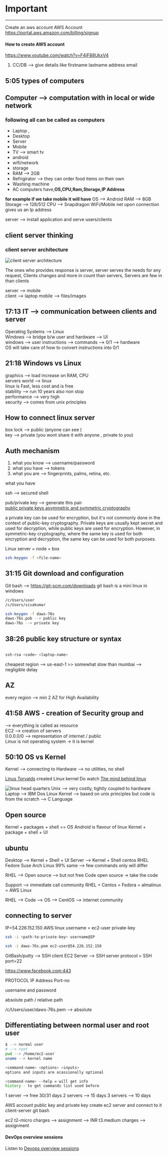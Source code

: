 # Important

----
Create an aws account
AWS Account
<https://portal.aws.amazon.com/billing/signup>

#### How to create AWS account

<https://www.youtube.com/watch?v=F4jF88UkxV4>

1. CC/DB --> give details like
firstname
lastname
address
email

## 5:05 types of computers

Computer --> computation with in local or wide network
-----------

### following all can be called as computers

- Laptop ,  
- Desktop  
- Server  
- Mobile  
- TV --> smart tv  
- android  
- wifi/network  
- storage  
- RAM --> 2GB  
- Refrigirator --> they can order food items on their own
- Washing machine
- AC
computers have,**OS,CPU,Ram,Storage,IP Address**

**for example if we take mobile it will have**
OS --> Android
RAM --> 8GB
Storage --> 128/512
CPU --> Snapdragon
WiFi/Mobile net upon connection gives us an Ip address

server --> install application and serve users/clients

## client server thinking

### client server architecture  

![client server architecture](images/1-client-Server-Arch.png)  

The ones who provides response is server, server serves the needs for any request, Clients changes and more in count than servers, Servers are few in than clients  

server --> mobile  
client --> laptop
mobile --> files/images

17:13 IT --> communication between clients and server
----------------------------------------------

Operating Systems --> Linux  
Windows --> bridge b/w user and hardware --> UI  
windows --> user instructions --> commands --> 0/1 --> hardware  
OS will take care of how to convert instructions into 0/1  

21:18 Windows vs Linux
----------------

graphics --> load increase on RAM, CPU  
servers world --> linux  
linux is Fast, less cost and is free  
stability --> run 10 years also non stop  
performance --> very high  
security --> comes from unix principles  

How to connect linux server
----------------------------

box
lock --> public (anyone can see )   
key --> private (you wont share it with anyone , private to you)   

Auth mechanism
--------------------

1. what you know --> username/password
2. what you have --> tokens
3. what you are --> fingerprints, palms, retina, etc.

what you have

ssh --> secured shell

pub/private key --> generate this pair  
[public private keys asymmetric and symmetric cryptography](https://chat.openai.com/share/dab11997-13c5-48db-b11a-1272f7641909)

 a private key can be used for encryption, but it's not commonly done in the context of public-key cryptography. Private keys are usually kept secret and used for decryption, while public keys are used for encryption. However, in symmetric-key cryptography, where the same key is used for both encryption and decryption, the same key can be used for both purposes.

Linux server = node = box

```bash
ssh-keygen -f <file-name>
```

31:15 Git download and configuration
------------------------------------

Git bash --> <https://git-scm.com/downloads>
git bash is a mini linux in windows

```bash
/c/Users/user
/c/Users/sivakumar

ssh-keygen -f daws-76s
daws-76s.pub --> public key
daws-76s --> private key
```

38:26 public key structure or syntax
------------------------------------

```bash

ssh-rsa <code> <laptop-name>
```

cheapest region --> us-east-1 >> somewhat slow than mumbai --> negligible delay

AZ
--

every region --> min 2 AZ for High Availability

41:58 AWS - creation of Security group and
---------

 --> everything is called as resource  
 EC2 --> creation of servers  
 0.0.0.0/0 --> representation of internet / public  
 Linux is not operating system -> it is kernel

50:10 OS vs Kernel
------------------

Kernel --> connecting to Hardware --> no utilities, no shell

[Linus Torvalds](https://en.wikipedia.org/wiki/Linus_Torvalds)
 created Linux kernel
 Do watch [The mind behind linux](https://www.youtube.com/watch?v=o8NPllzkFhE)

 ![linux head quarters](images/1-linuxHeadquarters.png)
Unix --> very costly, tightly coupled to hardware
Laptop --> IBM Dos
Linux Kernel --> based on unix principles but code is from the scratch --> C Language

Open source
-----------

Kernel + packages + shell == OS
Android is flavour of linux
Kernel + package + shell + UI

ubuntu
-------

Desktop --> Kernel + Shell + UI
Server --> Kernel + Shell
centos
RHEL
Fedore
Suse
Arch Linux
99% same --> few commands only will differ

RHEL --> Open source --> but not free
Code open source -> take the code

Support --> immediate call
community
RHEL = Centos = Fedora = almalinux = AWS Linux

RHEL --> Code --> OS --> CentOS --> internet community

## connecting to server

IP=54.226.152.150
AWS linux username = ec2-user
private-key

```bash
ssh -i <path-to-private-key> username@IP

ssh -i daws-76s.pem ec2-user@54.226.152.150
```

GitBash/putty --> SSH client
EC2 Server --> SSH server
protocol = SSH
port=22

<https://www.facebook.com:443>

PROTOCOL IP Address Port-no

username and password

absolute path / relative path

/c/Users/user/daws-76s.pem --> absolute

Differentiating between normal user and root user
-----------------------------------------------
```bash
$ --> normal user
# --> root
pwd --> /home/ec2-user
uname --> kernel name

<command-name> <options> <inputs>
options and inputs are ocassionally optional

<command-name> --help = will get info
history - to get commands list used before
```

1 server --> free 30/31 days
2 servers --> 15 days
3 servers --> 10 days

AWS account
public key and private key
create ec2 server and connect to it
client-server
git bash

ec2 t2-micro charges --> assignment --> INR
t3.medium charges --> assignment

#### DevOps overview sessions
Listen to
[Devops overview sessions](https://www.youtube.com/watch?v=iO8qpPeiph0&list=PLbeIORXauosjypPNHf4YGeEKN3KlSjzOj)
